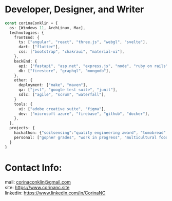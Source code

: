 # Developer, Designer, and Writer
```ts
const corinaConklin = {
  os: [Windows 11, ArchLinux, Mac],
  technologies: {
    frontEnd: {
      ts: ["angular", "react", "three.js", "webgl", "svelte"],
      dart: ["flutter"],
      css: ["bootstrap", "chakraui", "material-ui"],
    },
    backEnd: {
      api: ["fastapi", "asp.net", "express.js", "node", "ruby on rails", "elixir"],
      db: ["firestore", "graphql", "mongodb"],
    },
    other: {
      deployment: ["make", "maven"],
      qa: ["jest", "google test suite", "junit"],
      sdlc: ["agile", "scrum", "waterfall"],
    }
    tools: {
      ui: ["adobe creative suite", "figma"],
      dev: ["microsoft azure", "firebase", "github", "docker"],
    },
  },
  projects: {
    hackathon: {"soilsensing":"quality engineering award", "tomobread":"hackers' choice award", "ingrained":null},
    personal: ["gopher grades", "work in progress", "multicultural food club", "fishy data", "musical linguistics", "gopher voting"],
  }
}
```
# Contact Info:
mail: corinaconklin@gmail.com <br />
site: https://www.corinanc.site <br />
linkedin: https://www.linkedin.com/in/CorinaNC <br />
